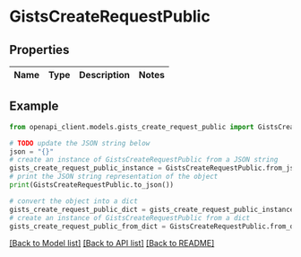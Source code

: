 # GistsCreateRequestPublic


## Properties

Name | Type | Description | Notes
------------ | ------------- | ------------- | -------------

## Example

```python
from openapi_client.models.gists_create_request_public import GistsCreateRequestPublic

# TODO update the JSON string below
json = "{}"
# create an instance of GistsCreateRequestPublic from a JSON string
gists_create_request_public_instance = GistsCreateRequestPublic.from_json(json)
# print the JSON string representation of the object
print(GistsCreateRequestPublic.to_json())

# convert the object into a dict
gists_create_request_public_dict = gists_create_request_public_instance.to_dict()
# create an instance of GistsCreateRequestPublic from a dict
gists_create_request_public_from_dict = GistsCreateRequestPublic.from_dict(gists_create_request_public_dict)
```
[[Back to Model list]](../README.md#documentation-for-models) [[Back to API list]](../README.md#documentation-for-api-endpoints) [[Back to README]](../README.md)


